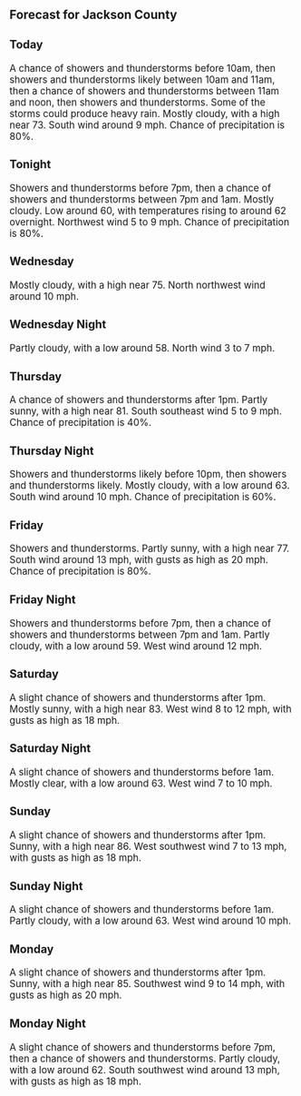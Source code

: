 <div>
   <h2>Forecast for Jackson County</h2>
   <p>
      <div style="font-size:120%">
         <h3>Today</h3>A chance of showers and thunderstorms before 10am, then showers and thunderstorms likely between 10am and 11am, then a chance
         of showers and thunderstorms between 11am and noon, then showers and thunderstorms. Some of the storms could produce heavy
         rain. Mostly cloudy, with a high near 73. South wind around 9 mph. Chance of precipitation is 80%.<br></div>
   </p>
   <p>
      <div style="font-size:120%">
         <h3>Tonight</h3>Showers and thunderstorms before 7pm, then a chance of showers and thunderstorms between 7pm and 1am. Mostly cloudy. Low around
         60, with temperatures rising to around 62 overnight. Northwest wind 5 to 9 mph. Chance of precipitation is 80%.<br></div>
   </p>
   <p>
      <div style="font-size:120%">
         <h3>Wednesday</h3>Mostly cloudy, with a high near 75. North northwest wind around 10 mph.<br></div>
   </p>
   <p>
      <div style="font-size:120%">
         <h3>Wednesday Night</h3>Partly cloudy, with a low around 58. North wind 3 to 7 mph.<br></div>
   </p>
   <p>
      <div style="font-size:120%">
         <h3>Thursday</h3>A chance of showers and thunderstorms after 1pm. Partly sunny, with a high near 81. South southeast wind 5 to 9 mph. Chance
         of precipitation is 40%.<br></div>
   </p>
   <p>
      <div style="font-size:120%">
         <h3>Thursday Night</h3>Showers and thunderstorms likely before 10pm, then showers and thunderstorms likely. Mostly cloudy, with a low around 63.
         South wind around 10 mph. Chance of precipitation is 60%.<br></div>
   </p>
   <p>
      <div style="font-size:120%">
         <h3>Friday</h3>Showers and thunderstorms. Partly sunny, with a high near 77. South wind around 13 mph, with gusts as high as 20 mph. Chance
         of precipitation is 80%.<br></div>
   </p>
   <p>
      <div style="font-size:120%">
         <h3>Friday Night</h3>Showers and thunderstorms before 7pm, then a chance of showers and thunderstorms between 7pm and 1am. Partly cloudy, with
         a low around 59. West wind around 12 mph.<br></div>
   </p>
   <p>
      <div style="font-size:120%">
         <h3>Saturday</h3>A slight chance of showers and thunderstorms after 1pm. Mostly sunny, with a high near 83. West wind 8 to 12 mph, with gusts
         as high as 18 mph.<br></div>
   </p>
   <p>
      <div style="font-size:120%">
         <h3>Saturday Night</h3>A slight chance of showers and thunderstorms before 1am. Mostly clear, with a low around 63. West wind 7 to 10 mph.<br></div>
   </p>
   <p>
      <div style="font-size:120%">
         <h3>Sunday</h3>A slight chance of showers and thunderstorms after 1pm. Sunny, with a high near 86. West southwest wind 7 to 13 mph, with
         gusts as high as 18 mph.<br></div>
   </p>
   <p>
      <div style="font-size:120%">
         <h3>Sunday Night</h3>A slight chance of showers and thunderstorms before 1am. Partly cloudy, with a low around 63. West wind around 10 mph.<br></div>
   </p>
   <p>
      <div style="font-size:120%">
         <h3>Monday</h3>A slight chance of showers and thunderstorms after 1pm. Sunny, with a high near 85. Southwest wind 9 to 14 mph, with gusts
         as high as 20 mph.<br></div>
   </p>
   <p>
      <div style="font-size:120%">
         <h3>Monday Night</h3>A slight chance of showers and thunderstorms before 7pm, then a chance of showers and thunderstorms. Partly cloudy, with a
         low around 62. South southwest wind around 13 mph, with gusts as high as 18 mph.<br></div>
   </p>
</div>